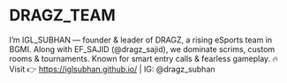 # DRAGZ_TEAM
I’m IGL_SUBHAN — founder &amp; leader of DRAGZ, a rising eSports team in BGMI. Along with EF_SAJID (@dragz_sajid), we dominate scrims, custom rooms &amp; tournaments. Known for smart entry calls &amp; fearless gameplay. 🔥 Visit 👉 https://iglsubhan.github.io/ | IG: @dragz_subhan
